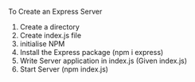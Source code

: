 To Create an Express Server

1. Create a directory
2. Create index.js file
3. initialise NPM
4. Install the Express package (npm i express)
5. Write Server application in index.js (Given index.js)
6. Start Server (npm index.js)
